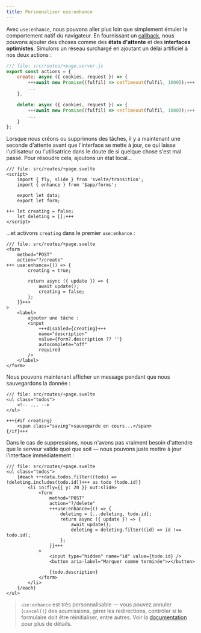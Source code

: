 ```yaml
---
title: Personnaliser use:enhance
---
```


Avec `use:enhance`, nous pouvons aller plus loin que simplement émuler le comportement natif du navigateur. En fournissant un <span class="vo">[callback](SVELTE_SITE_URL/docs/development#callback)</span>, nous pouvons ajouter des choses comme des **états d'attente** et des **interfaces optimistes**. Simulons un réseau surchargé en ajoutant un délai artificiel à nos deux actions :

```js
/// file: src/routes/+page.server.js
export const actions = {
	create: async ({ cookies, request }) => {
		+++await new Promise((fulfil) => setTimeout(fulfil, 1000));+++
		...
	},

	delete: async ({ cookies, request }) => {
		+++await new Promise((fulfil) => setTimeout(fulfil, 1000));+++
		...
	}
};
```

Lorsque nous créons ou supprimons des tâches, il y a maintenant une seconde d'attente avant que l'interface se mette à jour, ce qui laisse l'utilisateur ou l'utilisatrice dans le doute de si quelque chose s'est mal passé. Pour résoudre cela, ajoutons un état local...

```svelte
/// file: src/routes/+page.svelte
<script>
	import { fly, slide } from 'svelte/transition';
	import { enhance } from '$app/forms';

	export let data;
	export let form;

+++	let creating = false;
	let deleting = [];+++
</script>
```

...et activons `creating` dans le premier `use:enhance` :

```svelte
/// file: src/routes/+page.svelte
<form
	method="POST"
	action="?/create"
+++	use:enhance={() => {
		creating = true;

		return async ({ update }) => {
			await update();
			creating = false;
		};
	}}+++
>
	<label>
		ajouter une tâche :
		<input
			+++disabled={creating}+++
			name="description"
			value={form?.description ?? ''}
			autocomplete="off"
			required
		/>
	</label>
</form>
```

Nous pouvons maintenant afficher un message pendant que nous sauvegardons la donnée :

```svelte
/// file: src/routes/+page.svelte
<ul class="todos">
	<!-- ... -->
</ul>

+++{#if creating}
	<span class="saving">sauvegarde en cours...</span>
{/if}+++
```

Dans le cas de suppressions, nous n'avons pas vraiment besoin d'attendre que le serveur valide quoi que soit — nous pouvons juste mettre à jour l'interface immédiatement :

```svelte
/// file: src/routes/+page.svelte
<ul class="todos">
	{#each +++data.todos.filter((todo) => !deleting.includes(todo.id))+++ as todo (todo.id)}
		<li in:fly={{ y: 20 }} out:slide>
			<form
				method="POST"
				action="?/delete"
				+++use:enhance={() => {
					deleting = [...deleting, todo.id];
					return async ({ update }) => {
						await update();
						deleting = deleting.filter((id) => id !== todo.id);
					};
				}}+++
			>
				<input type="hidden" name="id" value={todo.id} />
				<button aria-label="Marquer comme terminée">✔</button>

				{todo.description}
			</form>
		</li>
	{/each}
</ul>
```

> `use:enhance` est très personnalisable — vous pouvez annuler (`cancel()`) des soumissions, gérer les redirections, contrôler si le formulaire doit être réinitialiser, entre autres. Voir la [documentation](KIT_SITE_URL/docs/modules#$app-forms-enhance) pour plus de détails.


